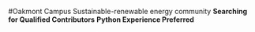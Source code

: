 #Oakmont Campus
Sustainable-renewable energy community
  **Searching for Qualified Contributors**
  **Python Experience Preferred**
